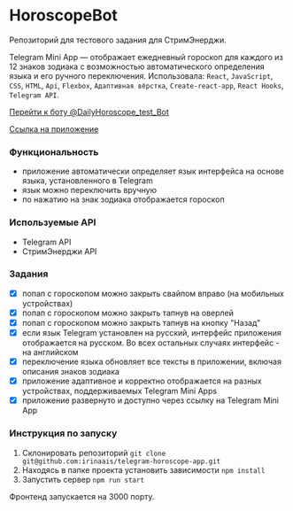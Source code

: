 # HoroscopeBot
Репозиторий для тестового задания для СтримЭнерджи.

Telegram Mini App — отображает ежедневный гороскоп для каждого из 12 знаков зодиака с возможностью
автоматического определения языка и его ручного переключения.
Использовала: `React`, `JavaScript`, `CSS`, `HTML`, `Api`,
`Flexbox`, `Адаптивная вёрстка`, `Create-react-app`, `React Hooks`, `Telegram API`.

[Перейти к боту @DailyHoroscope_test_Bot](https://t.me/DailyHoroscope_test_Bot)

[Ссылка на приложение](https://irinaais-telegram-horoscope-app-5918.twc1.net/)

### Функциональность
* приложение автоматически определяет язык интерфейса на основе языка, установленного в Telegram
* язык можно переключить вручную
* по нажатию на знак зодиака отображается гороскоп

### Используемые API
* Telegram API
* СтримЭнерджи API

### Задания
- [x] попап с гороскопом можно закрыть свайпом вправо (на мобильных устройствах)
- [x] попап с гороскопом можно закрыть тапнув на оверлей
- [x] попап с гороскопом можно закрыть тапнув на кнопку "Назад"
- [x] если язык Telegram установлен на русский, интерфейс приложения отображается на русском. Во всех остальных случаях интерфейс - на английском
- [x] переключение языка обновляет все тексты в приложении, включая описания знаков зодиака
- [x] приложение адаптивное и корректно отображается на разных устройствах, поддерживаемых Telegram Mini Apps
- [x] приложение развернуто и доступно через ссылку на Telegram Mini App

### Инструкция по запуску
1. Склонировать репозиторий
   `git clone git@github.com:irinaais/telegram-horoscope-app.git`
2. Находясь в папке проекта установить зависимости
   `npm install`
3. Запустить сервер
   `npm run start`

Фронтенд запускается на 3000 порту.
